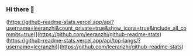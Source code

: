 ### Hi there 👋
(https://github-readme-stats.vercel.app/api?username=leeranzhi&count_private=true&show_icons=true&include_all_commits=true)](https://github.com/leeranzhi/github-readme-stats)
(https://github-readme-stats.vercel.app/api/top-langs/?username=leeranzhi)](https://github.com/leeranzhi/github-readme-stats)

<!--
**leeranzhi/leeranzhi** is a ✨ _special_ ✨ repository because its `README.md` (this file) appears on your GitHub profile.

Here are some ideas to get you started:

- 🔭 I’m currently working on ...
- 🌱 I’m currently learning ...
- 👯 I’m looking to collaborate on ...
- 🤔 I’m looking for help with ...
- 💬 Ask me about ...
- 📫 How to reach me: ...
- 😄 Pronouns: ...
- ⚡ Fun fact: ...
-->
